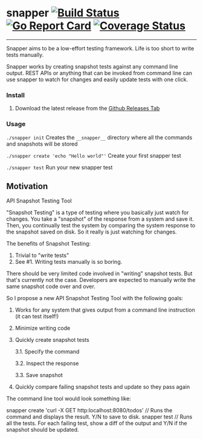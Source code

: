 # snapper [![Build Status](https://travis-ci.org/markhalonen/snapper.svg?branch=master)](https://travis-ci.org/markhalonen/snapper) [![Go Report Card](https://goreportcard.com/badge/github.com/markhalonen/snapper)](https://goreportcard.com/report/github.com/markhalonen/snapper) [![Coverage Status](https://coveralls.io/repos/github/markhalonen/snapper/badge.svg?branch=master)](https://coveralls.io/github/markhalonen/snapper?branch=master)
---
Snapper aims to be a low-effort testing framework. Life is too short to write tests manually.

Snapper works by creating snapshot tests against any command line output. REST APIs or anything that can be invoked from command line can use snapper to watch for changes and easily update tests with one click.

### Install
1. Download the latest release from the [Github Releases Tab](https://github.com/markhalonen/snapper/releases)

### Usage
`./snapper init` Creates the `__snapper__` directory where all the commands and snapshots will be stored

`./snapper create 'echo "Hello world"'` Create your first snapper test

`./snapper test` Run your new snapper test

## Motivation
API Snapshot Testing Tool

"Snapshot Testing" is a type of testing where you basically just watch for changes. You take a "snapshot" of the response from a system and save it. Then, you continually test the system by comparing the system response to the snapshot saved on disk. So it really is just watching for changes.

The benefits of Snapshot Testing:
1. Trivial to "write tests"
2. See #1. Writing tests manually is so boring.

There should be very limited code involved in "writing" snapshot tests. But that's currently not the case. Developers are expected to manually write the same snapshot code over and over.

So I propose a new API Snapshot Testing Tool with the following goals:

1. Works for any system that gives output from a command line instruction (it can test itself!)
2. Minimize writing code
3. Quickly create snapshot tests

   3.1. Specify the command
   
   3.2. Inspect the response
   
   3.3. Save snapshot
   
4. Quickly compare failing snapshot tests and update so they pass again

The command line tool would look something like:

snapper create 'curl -X GET http:localhost:8080/todos' // Runs the command and displays the result. Y/N to save to disk.
snapper test // Runs all the tests. For each failing test, show a diff of the output and Y/N if the snapshot should be updated.
